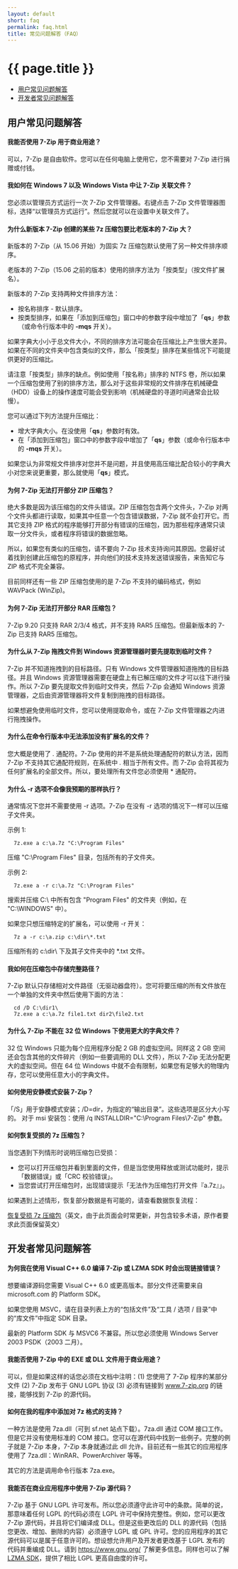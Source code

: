 ```yaml
---
layout: default
short: faq
permalink: faq.html
title: 常见问题解答（FAQ）
---
```


<H1>{{ page.title }}</H1>

<UL>
  <LI><A href="#user_faq">用户常见问题解答</A></LI>
  <LI><A href="#developer_faq">开发者常见问题解答</A></LI>
</UL>

<H2><a name="user_faq"></a>用户常见问题解答</H2>

#### 我能否使用 7-Zip 用于商业用途？
可以，7-Zip 是自由软件。您可以在任何电脑上使用它，您不需要对 7-Zip 进行捐赠或付钱。

#### 我如何在 Windows 7 以及 Windows Vista 中让 7-Zip 关联文件？
您必须以管理员方式运行一次 7-Zip 文件管理器。右键点击 7-Zip 文件管理器图标，选择“以管理员方式运行”。然后您就可以在设置中关联文件了。

#### 为什么新版本 7-Zip 创建的某些 7z 压缩包要比老版本的 7-Zip 大？
新版本的 7-Zip（从 15.06 开始）为固实 7z 压缩包默认使用了另一种文件排序顺序。

老版本的 7-Zip（15.06 之前的版本）使用的排序方法为「按类型」（按文件扩展名）。

新版本的 7-Zip 支持两种文件排序方法：

- 按名称排序 - 默认排序。
- 按类型排序，如果在「添加到压缩包」窗口中的参数字段中增加了「**qs**」参数（或命令行版本中的 **-mqs** 开关）。

如果字典大小小于总文件大小，不同的排序方法可能会在压缩比上产生很大差异。如果在不同的文件夹中包含类似的文件，那么「按类型」排序在某些情况下可能提供更好的压缩比。

请注意「按类型」排序的缺点。例如使用「按名称」排序的 NTFS 卷，所以如果一个压缩包使用了别的排序方法，那么对于这些非常规的文件排序在机械硬盘（HDD）设备上的操作速度可能会受到影响（机械硬盘的寻道时间通常会比较慢）。

您可以通过下列方法提升压缩比：

- 增大字典大小。在没使用「**qs**」参数时有效。
- 在「添加到压缩包」窗口中的参数字段中增加了「**qs**」参数（或命令行版本中的 **-mqs** 开关）。

如果您认为非常规文件排序对您并不是问题，并且使用高压缩比配合较小的字典大小对您来说更重要，那么就使用「**qs**」模式。

#### 为何 7-Zip 无法打开部分 ZIP 压缩包？
绝大多数是因为该压缩包的文件头错误。ZIP 压缩包包含两个文件头，7-Zip 对两个文件头都进行读取，如果其中任意一个包含错误数据，7-Zip 就不会打开它。而其它支持 ZIP 格式的程序能够打开部分有错误的压缩包，因为那些程序通常只读取一分文件头，或者程序将错误的数据忽略。

所以，如果您有类似的压缩包，请不要向 7-Zip 技术支持询问其原因。您最好试着找到创建此压缩包的原程序，并向他们的技术支持发送错误报告，来告知它与 ZIP 格式不完全兼容。

目前同样还有一些 ZIP 压缩包使用的是 7-Zip 不支持的编码格式，例如 WAVPack (WinZip)。

#### 为何 7-Zip 无法打开部分 RAR 压缩包？
7-Zip 9.20 只支持 RAR 2/3/4 格式，并不支持 RAR5 压缩包。但最新版本的 7-Zip 已支持 RAR5 压缩包。

#### 为什么从 7-Zip 拖拽文件到 Windows 资源管理器时要先提取到临时文件？
7-Zip 并不知道拖拽到的目标路径。只有 Windows 文件管理器知道拖拽的目标路径。并且 Windows 资源管理器需要在硬盘上有已解压缩的文件才可以往下进行操作。所以 7-Zip 要先提取文件到临时文件夹，然后 7-Zip 会通知 Windows 资源管理器，之后由资源管理器将文件复制到拖拽的目标路径。

如果想避免使用临时文件，您可以使用提取命令，或在 7-Zip 文件管理器之内进行拖拽操作。

#### 为什么在命令行版本中无法添加没有扩展名的文件？
您大概是使用了 *.* 通配符。7-Zip 使用的并不是系统处理通配符的默认方法，因而 7-Zip 不支持其它通配符规则，在系统中 *.* 相当于所有文件。而 7-Zip 会将其视为任何扩展名的全部文件。所以，要处理所有文件您必须使用 * 通配符。

#### 为什么 -r 选项不会像我预期的那样执行？
通常情况下您并不需要使用 -r 选项。7-Zip 在没有 -r 选项的情况下一样可以压缩子文件夹。

示例 1:

```
  7z.exe a c:\a.7z "C:\Program Files"
```

压缩 "C:\Program Files" 目录，包括所有的子文件夹。

示例 2:

```
  7z.exe a -r c:\a.7z "C:\Program Files"
```

搜索并压缩 C:\ 中所有包含 "Program Files" 的文件夹（例如，在 "C:\WINDOWS" 中）。

如果您只想压缩特定的扩展名，可以使用 -r 开关：

```
  7z a -r c:\a.zip c:\dir\*.txt
```

压缩所有的 c:\dir\ 下及其子文件夹中的 *.txt 文件。

#### 我如何在压缩包中存储完整路径？
7-Zip 默认只存储相对文件路径（无驱动器盘符）。您可将要压缩的所有文件放在一个单独的文件夹中然后使用下面的方法：

```
  cd /D C:\dir1\
  7z.exe a c:\a.7z file1.txt dir2\file2.txt
```

#### 为什么 7-Zip 不能在 32 位 Windows 下使用更大的字典文件？
32 位 Windows 只能为每个应用程序分配 2 GB 的虚拟空间。同样这 2 GB 空间还会包含其他的文件碎片（例如一些要调用的 DLL 文件），所以 7-Zip 无法分配更大的虚拟空间。但在 64 位 Windows 中就不会有限制，如果您有足够大的物理内存，您可以使用任意大小的字典文件。

#### 如何使用安静模式安装 7-Zip？
「/S」用于安静模式安装；/D=dir，为指定的“输出目录”。这些选项是区分大小写的。
对于 msi 安装包：使用 /q INSTALLDIR="C:\Program Files\7-Zip" 参数。

#### 如何恢复受损的 7z 压缩包？
当您遇到下列情形时说明压缩包已受损：

- 您可以打开压缩包并看到里面的文件，但是当您使用释放或测试功能时，提示「数据错误」或「CRC 校验错误」。
- 当您尝试打开压缩包时，出现错误提示「无法作为压缩包打开文件『a.7z』」。

如果遇到上述情形，恢复部分数据是有可能的，请查看数据恢复流程：

[恢复受损 7z 压缩包](https://www.7-zip.org/recover.html)（英文，由于此页面会时常更新，并包含较多术语，原作者要求此页面保留英文）

<H2><a name="developer_faq"></a>开发者常见问题解答</H2>

#### 为何我在使用 Visual C++ 6.0 编译 7-Zip 或 LZMA SDK 时会出现链接错误？
想要编译源码您需要 Visual C++ 6.0 或更高版本。部分文件还需要来自 microsoft.com 的 Platform SDK。

如果您使用 MSVC，请在目录列表上方的“包括文件”及“工具 / 选项 / 目录”中的“库文件”中指定 SDK 目录。

最新的 Platform SDK 与 MSVC6 不兼容。所以您必须使用 Windows Server 2003 PSDK（2003 二月）。

#### 我能否使用 7-Zip 中的 EXE 或 DLL 文件用于商业用途？

可以，但是如果这样的话您必须在文档中注明：(1) 您使用了 7-Zip 程序的某部分文件 (2) 7-Zip 发布于 GNU LGPL 协议 (3) 必须有链接到 www.7-zip.org 的链接，能够找到 7-Zip 的源代码。

#### 如何在我的程序中添加对 7z 格式的支持？

一种方法是使用 7za.dll（可到 sf.net 站点下载）。7za.dll 通过 COM 接口工作。但是它并没有使用标准的 COM 接口。您可以在源代码中找到一些例子。完整的例子就是 7-Zip 本身，7-Zip 本身就通过此 dll 允许。目前还有一些其它的应用程序使用了 7za.dll：WinRAR、PowerArchiver 等等。

其它的方法是调用命令行版本 7za.exe。

#### 我能否在商业应用程序中使用 7-Zip 源代码？

7-Zip 基于 GNU LGPL 许可发布。所以您必须遵守此许可中的条款。简单的说，那意味着任何 LGPL 的代码必须在 LGPL 许可中保持完整性。例如，您可以更改 7-Zip 源代码，并且将它们编译成 DLL。但是这些更改后的 DLL 的源代码（包括您更改、增加、删除的内容）必须遵守 LGPL 或 GPL 许可。您的应用程序的其它源代码可以是属于任意许可的。想设想允许用户及开发者更改基于 LGPL 发布的代码并重编成 DLL。请到 <https://www.gnu.org/> 了解更多信息。同样也可以了解 [LZMA SDK](sdk.html)，提供了相比 LGPL 更高自由度的许可。
